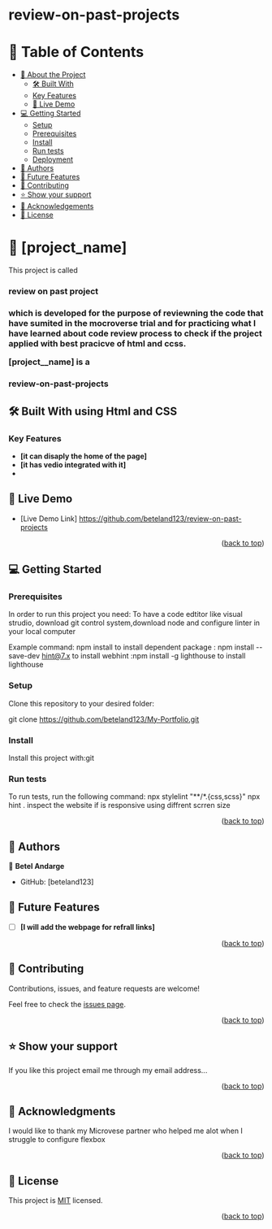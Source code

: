 # review-on-past-projects
<a name="readme-top"></a>

# 📗 Table of Contents

- [📖 About the Project](#about-project)
  - [🛠 Built With](#built-with)
   - [Key Features](#key-features)
  - [🚀 Live Demo](#live-demo)
- [💻 Getting Started](#getting-started)
  - [Setup](#setup)
  - [Prerequisites](#prerequisites)
  - [Install](#install)
  - [Run tests](#run-tests)
  - [Deployment](#triangular_flag_on_post-deployment)
- [👥 Authors](#authors)
- [🔭 Future Features](#future-features)
- [🤝 Contributing](#contributing)
- [⭐️ Show your support](#support)
- [🙏 Acknowledgements](#acknowledgements)
- [📝 License](#license)

# 📖 [project_name] <a name="about-project"></a>

This project is called <h3>review on past project<h3>
which is developed for the purpose of reviewning the code that have sumited in the mocroverse trial and for practicing what I have learned about code review process to check if the project applied with best pracicve of html and ccss.



**[project__name]** is a <h3>review-on-past-projects</h3>

## 🛠 Built With <a name="built-with"> using Html and CSS</a>


### Key Features <a name="key-features"></a>



- **[it can disaply the home of the page]**
- **[it has vedio integrated with it]**
-

## 🚀 Live Demo <a name="live-demo"></a>
- [Live Demo Link] https://github.com/beteland123/review-on-past-projects

<p align="right">(<a href="#readme-top">back to top</a>)</p>


## 💻 Getting Started <a name="getting-started"></a>

### Prerequisites

In order to run this project you need: To have a code edtitor like visual strudio, download git control system,download node  and configure linter in your local computer

Example command: npm install to install dependent package
               : npm install --save-dev hint@7.x to install webhint
               :npm install -g lighthouse to install lighthouse
                

### Setup

Clone this repository to your desired folder: 

git clone https://github.com/beteland123/My-Portfolio.git
  
 ### Install

Install this project with:git
### Run tests

To run tests, run the following command:
npx stylelint "**/*.{css,scss}" 
npx hint .
inspect the website if is responsive using diffrent scrren size

<p align="right">(<a href="#readme-top">back to top</a>)</p>

<!-- AUTHORS -->

## 👥 Authors <a name="authors"></a>


👤 **Betel Andarge**

- GitHub: [beteland123]


## 🔭 Future Features <a name="future-features"></a>

- [ ] **[I will  add the webpage for refrall links]**


<p align="right">(<a href="#readme-top">back to top</a>)</p>

<!-- CONTRIBUTING -->

## 🤝 Contributing <a name="contributing"></a>

Contributions, issues, and feature requests are welcome!

Feel free to check the [issues page](../../issues/).

<p align="right">(<a href="#readme-top">back to top</a>)</p>

<!-- SUPPORT -->

## ⭐️ Show your support <a name="support"></a>



If you like this project email me through my email address...

<p align="right">(<a href="#readme-top">back to top</a>)</p>

<!-- ACKNOWLEDGEMENTS -->

## 🙏 Acknowledgments <a name="acknowledgements"></a>



I would like to thank my Microvese partner who helped me alot when I struggle to configure flexbox

<p align="right">(<a href="#readme-top">back to top</a>)</p>
<!-- LICENSE -->

## 📝 License <a name="license"></a>

This project is [MIT](https://github.com/beteland123/prortifolio/blob/main/LICENSE) licensed.



<p align="right">(<a href="#readme-top">back to top</a>)</p>


